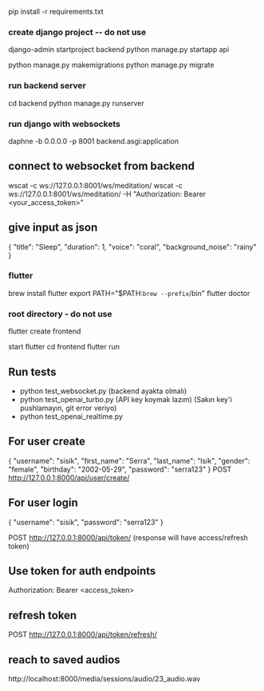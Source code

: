 pip install -r requirements.txt

### create django project -- do not use
django-admin startproject backend
python manage.py startapp api

python manage.py makemigrations
python manage.py migrate

### run backend server
cd backend
python manage.py runserver

### run django with websockets
daphne -b 0.0.0.0 -p 8001 backend.asgi:application

## connect to websocket from backend
wscat -c ws://127.0.0.1:8001/ws/meditation/
wscat -c ws://127.0.0.1:8001/ws/meditation/ -H "Authorization: Bearer <your_access_token>"
## give input as json
{ "title": "Sleep", "duration": 1, "voice": "coral", "background_noise": "rainy" }


### flutter
brew install flutter
export PATH="$PATH:`brew --prefix`/bin"
flutter doctor

### root directory - do not use
flutter create frontend

start flutter
cd frontend
flutter run

## Run tests
- python test_websocket.py (backend ayakta olmalı)
- python test_openai_turbo.py (API key koymak lazım) (Sakın key'i pushlamayın, git error veriyo)
- python test_openai_realtime.py


## For user create 
{
  "username": "sisik",
  "first_name": "Serra",
  "last_name": "Isik",
  "gender": "female",
  "birthday": "2002-05-29",
  "password": "serra123"
}
POST http://127.0.0.1:8000/api/user/create/

## For user login
{
  "username": "sisik",
  "password": "serra123"
}

POST http://127.0.0.1:8000/api/token/
(response will have access/refresh token)

## Use token for auth endpoints
Authorization: Bearer <access_token>

## refresh token
POST http://127.0.0.1:8000/api/token/refresh/

## reach to saved audios
http://localhost:8000/media/sessions/audio/23_audio.wav

